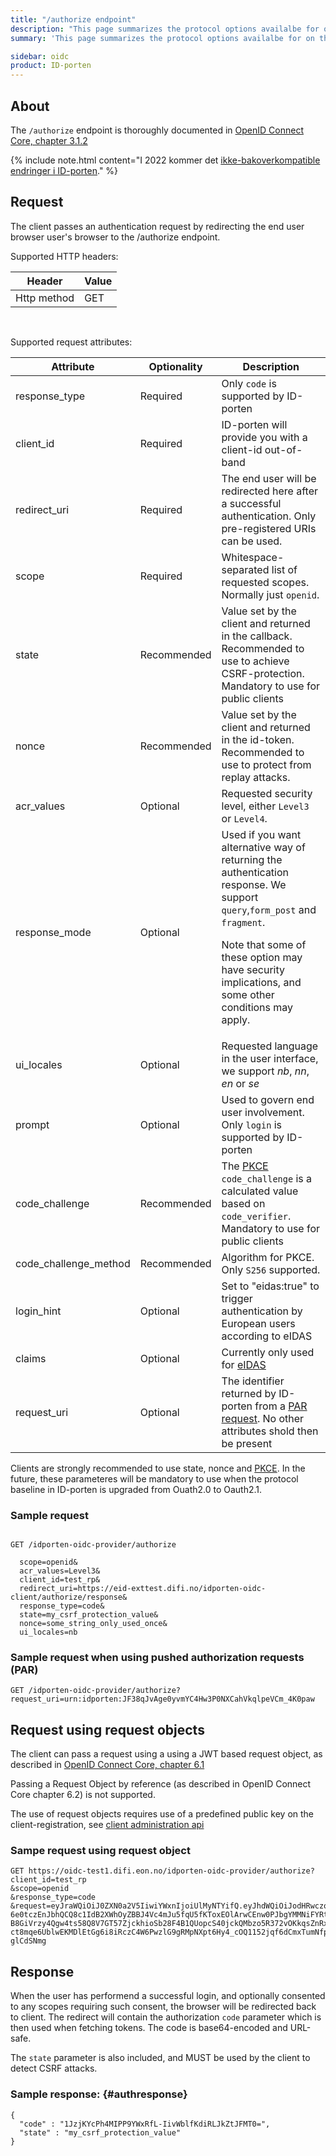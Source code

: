 ```yaml
---
title: "/authorize endpoint"
description: "This page summarizes the protocol options availalbe for on the /authorize endpoint for ID-porten OIDC Provider"
summary: 'This page summarizes the protocol options availalbe for on the /authorize endpoint for ID-porten OIDC Provider'

sidebar: oidc
product: ID-porten
---
```


## About

The `/authorize` endpoint is thoroughly documented in [OpenID Connect Core, chapter 3.1.2](https://openid.net/specs/openid-connect-core-1_0.html#AuthorizationEndpoint)

{% include note.html content="I 2022 kommer det [ikke-bakoverkompatible endringer i ID-porten](oidc_protocol_nye_idporten.html)." %}

## Request

The client passes an authentication request by redirecting the end user browser user's browser to the /authorize endpoint.

Supported HTTP headers:

| Header  | Value |
| --- | --- |
|Http method|GET|

&nbsp;

Supported request attributes:

| Attribute  | Optionality | Description |
| --- | --- | --- |
| response_type | Required | Only `code` is supported by ID-porten |
| client\_id | Required | ID-porten will provide you with a client-id out-of-band|
| redirect\_uri | Required |The end user will be redirected here after a successful authentication.  Only pre-registered URIs can be used.  |
| scope |  Required |Whitespace-separated list of requested scopes.  Normally just `openid`.  |
| state | Recommended | Value set by the client and returned in the callback.  Recommended to use to achieve CSRF-protection. Mandatory to use for public clients|
| nonce | Recommended |Value set by the client and returned in the id-token. Recommended to use to protect from replay attacks. |
| acr\_values | Optional | Requested security level, either `Level3` or  `Level4`.  |
| response_mode | Optional | Used if you want alternative way of returning the authentication response. We support `query`,`form_post` and `fragment`. <p/>Note that some of these option may have security implications, and some other conditions may apply.   |
| ui\_locales | Optional | Requested language in the user interface, we support *nb*, *nn*, *en* or *se* |
| prompt | Optional | Used to govern end user involvement.  Only `login` is supported by ID-porten  |
| code_challenge   | Recommended  | The [PKCE](oicd_func_pkce.html) `code_challenge` is a calculated value based on `code_verifier`.  Mandatory to use for public clients |
| code_challenge_method   | Recommended   | Algorithm for PKCE. Only `S256` supported.  |
|login_hint   | Optional   | Set to "eidas:true" to trigger authentication by European users according to eIDAS   |
|claims   | Optional  | Currently only used for [eIDAS]({{site.baseurl}}/docs/idporten/oidc/oidc_func_eidas)|
|request_uri| Optional | The identifier returned by ID-porten from a [PAR request]({{site.baseurl}}/docs/idporten/oidc/oidc_protocol_par). No other attributes shold then be present |


Clients are strongly recommended to use state, nonce and [PKCE]({{site.baseurl}}/docs/idporten/oidc/oidc_func_pkce).  In the future, these parameteres will be mandatory to use when the protocol baseline in ID-porten is upgraded from Ouath2.0 to Oauth2.1.


### Sample request

```

GET /idporten-oidc-provider/authorize

  scope=openid&
  acr_values=Level3&
  client_id=test_rp&
  redirect_uri=https://eid-exttest.difi.no/idporten-oidc-client/authorize/response&
  response_type=code&
  state=my_csrf_protection_value&
  nonce=some_string_only_used_once&
  ui_locales=nb

```

### Sample request when using pushed authorization requests (PAR)

```
GET /idporten-oidc-provider/authorize?request_uri=urn:idporten:JF38qJvAge0yvmYC4Hw3P0NXCahVkqlpeVCm_4K0paw
```

## Request using request objects

The client can pass a request using a using a JWT based request object, as described in [OpenID Connect Core, chapter 6.1](https://openid.net/specs/openid-connect-core-1_0.html#JWTRequests)

Passing a Request Object by reference (as described in OpenID Connect Core chapter 6.2) is not supported.

The use of request objects requires use of a predefined public key on the client-registration, see [client administration api]({{site.baseurl}}/docs/idporten/oidc/oidc_api_admin#bruk-av-asymmetrisk-nøkkel)

### Sampe request using request object

```
GET https://oidc-test1.difi.eon.no/idporten-oidc-provider/authorize?
client_id=test_rp
&scope=openid
&response_type=code
&request=eyJraWQiOiJ0ZXN0a2V5IiwiYWxnIjoiUlMyNTYifQ.eyJhdWQiOiJodHRwczovL29pZGMtdGVzdDEuZGlmaS5lb24ubm8vaWRwb3J0ZW4tb2lkYy1wcm92aWRlci8iLCJ1aV9sb2NhbGVzIjoibmIiLCJzY29wZSI6Im9wZW5pZCBwcm9maWxlIiwiYWNyX3ZhbHVlcyI6IkxldmVsMyIsImlzcyI6InRlc3RfcnAiLCJyZXNwb25zZV90eXBlIjoiY29kZSIsInJlZGlyZWN0X3VyaSI6Imh0dHBzOi8vZWlkLWV4dHRlc3QuZGlmaS5uby9pZHBvcnRlbi1vaWRjLWNsaWVudC9hdXRob3JpemUvcmVzcG9uc2UiLCJleHAiOjE1OTM1OTc2NTksImlhdCI6MTU5MzU5NzUzOSwiY2xpZW50X2lkIjoidGVzdF9ycCIsImp0aSI6IjZlNTFjNjBjLTcxZDQtNDMxZi04NTBjLWY0ODNiYzMwZjYzMyJ9.fKPx1HAW8XqxyabtiRtT90uzIZoY0GS6BmPEaKOKDkDYQExLp1jNcLZNpMVKBkk8ZXGZG7HR62o-6e0tczEnJbhQCQ8c1IdB2XWhOyZBBJ4Vc4mJu5fqU5fKToxEOlArwCEnw0PJbgYMMNiFYRt-B8GiVrzy4Qgw4ts58Q8V7GT57ZjckhioSb28F4B1QUopcS40jckQMbzo5R372vOKkqsZnRxcxJttwQ65ALDV454Cwc_tVYr6B1z7D2SpN-ct8mqe6UblwEKMDlEtGg6i8iRczC4W6PwzlG9gRMpNXpt6Hy4_cOQ1152jqf6dCmxTumNfp568naKu_-glCdSNmg
```

## Response

When the user has performend a successful login, and optionally consented to any scopes requiring such consent, the browser will be redirected back to client.  The redirect will contain the authorization `code` parameter which is then used when fetching tokens. The code is base64-encoded and URL-safe.

The `state` parameter is also included, and MUST be used by the client to detect CSRF attacks.


### Sample response: {#authresponse}

```
{
  "code" : "1JzjKYcPh4MIPP9YWxRfL-IivWblfKdiRLJkZtJFMT0=",
  "state" : "my_csrf_protection_value"
}
```
